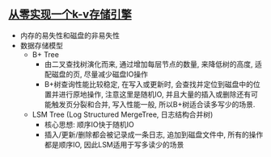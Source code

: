 ## [从零实现一个k-v存储引擎](https://www.bilibili.com/read/cv12534775?spm_id_from=333.999.0.0)
- 内存的易失性和磁盘的非易失性
- 数据存储模型
    - B+ Tree
        - 由二叉查找树演化而来, 通过增加每层节点的数量, 来降低树的高度, 适配磁盘的页, 尽量减少磁盘IO操作
        - B+树查询性能比较稳定, 在写入或更新时, 会查找并定位到磁盘中的位置并进行原地操作, 注意这里是随机IO, 并且大量的插入或删除还有可能触发页分裂和合并, 写入性能一般, 所以B+树适合读多写少的场景.
    - LSM Tree (Log Structured MergeTree, 日志结构合并树)
        - 核心思想: 顺序IO快于随机IO
        - 插入/更新/删除都会被记录成一条日志, 追加到磁盘文件中, 所有的操作都是顺序IO, 因此LSM适用于写多读少的场景
